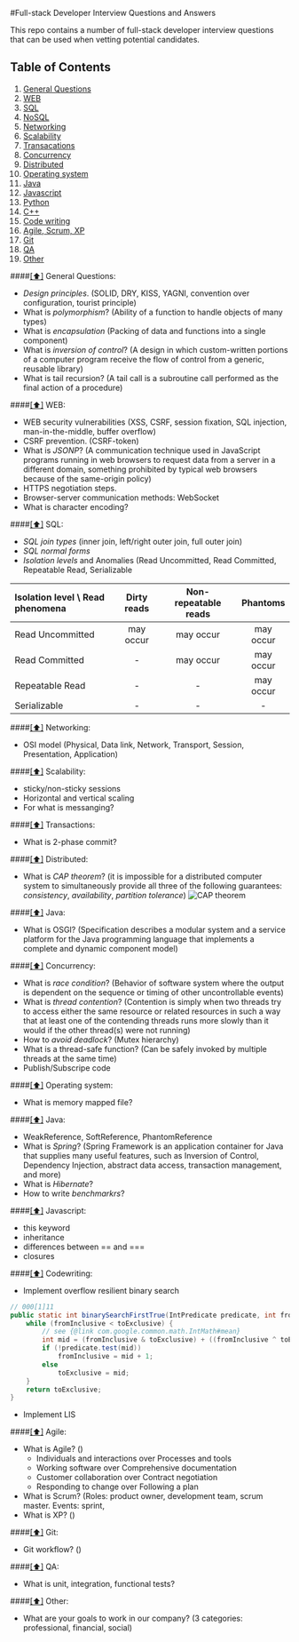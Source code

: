 #Full-stack Developer Interview Questions and Answers

This repo contains a number of full-stack developer interview questions that can be used when vetting potential candidates.

## <a name='toc'>Table of Contents</a>

  1. [General Questions](#general)
  1. [WEB](#web)
  1. [SQL](#sql)
  1. [NoSQL](#nosql)
  1. [Networking](#networking)
  1. [Scalability](#scalability)
  1. [Transacations](#transacations)
  1. [Concurrency](#concurrency)
  1. [Distributed](#distributed)
  1. [Operating system](#os)
  1. [Java](#java)
  1. [Javascript](#javascript)
  1. [Python](#python)
  1. [C++](#cpp)
  1. [Code writing](#code)
  1. [Agile, Scrum, XP](#agile)
  1. [Git](#git)
  1. [QA](#qa)
  1. [Other](#other)

####[[⬆]](#toc) <a name='general'>General Questions:</a>

* *Design principles*. (SOLID, DRY, KISS, YAGNI, convention over configuration, tourist principle)
* What is *polymorphism*? (Ability of a function to handle objects of many types)
* What is *encapsulation* (Packing of data and functions into a single component)
* What is *inversion of control*? (A design in which custom-written portions of a computer program receive the flow of control from a generic, reusable library)
* What is tail recursion? (A tail call is a subroutine call performed as the final action of a procedure)

####[[⬆]](#toc) <a name='web'>WEB:</a>

* WEB security vulnerabilities (XSS, CSRF, session fixation, SQL injection, man-in-the-middle, buffer overflow)
* CSRF prevention. (CSRF-token)
* What is *JSONP*? (A communication technique used in JavaScript programs running in web browsers to request data from a server in a different domain, something prohibited by typical web browsers because of the same-origin policy)
* HTTPS negotiation steps.
* Browser-server communication methods: WebSocket
* What is character encoding?

####[[⬆]](#toc) <a name='sql'>SQL:</a>

* *SQL join types* (inner join, left/right outer join, full outer join)
* *SQL normal forms*
* *Isolation levels* and Anomalies (Read Uncommitted, Read Committed, Repeatable Read, Serializable

|Isolation level \ Read phenomena|Dirty reads|Non-repeatable reads|Phantoms|
|:---------------|:-------:|:-------:|:-------:|
|Read Uncommitted|may occur|may occur|may occur|
|Read Committed  |-        |may occur|may occur|
|Repeatable Read |-        |-        |may occur|
|Serializable    |-        |-        |-        |

####[[⬆]](#networking) <a name='networking'>Networking:</a>
* OSI model (Physical, Data link, Network, Transport, Session, Presentation, Application)

####[[⬆]](#scalability) <a name='scalability'>Scalability:</a>
* sticky/non-sticky sessions
* Horizontal and vertical scaling
* For what is messanging?

####[[⬆]](#transactions) <a name='transactions'>Transactions:</a>
* What is 2-phase commit?

####[[⬆]](#distributed) <a name='general'>Distributed:</a>
* What is *CAP theorem*? (it is impossible for a distributed computer system to simultaneously provide all three of the following guarantees: *consistency*, *availability*, *partition tolerance*) ![CAP theorem](http://guide.couchdb.org/draft/consistency/01.png "CAP theorem")

####[[⬆]](#toc) <a name='java'>Java:</a>
* What is OSGI? (Specification describes a modular system and a service platform for the Java programming language that implements a complete and dynamic component model)

####[[⬆]](#toc) <a name='concurrency'>Concurrency:</a>
* What is *race condition*? (Behavior of software system where the output is dependent on the sequence or timing of other uncontrollable events)
* What is *thread contention*? (Contention is simply when two threads try to access either the same resource or related resources in such a way that at least one of the contending threads runs more slowly than it would if the other thread(s) were not running)
* How to *avoid deadlock*? (Mutex hierarchy)
* What is a thread-safe function? (Can be safely invoked by multiple threads at the same time)
* Publish/Subscripe code

####[[⬆]](#toc) <a name='os'>Operating system:</a>
* What is memory mapped file?

####[[⬆]](#toc) <a name='java'>Java:</a>
* WeakReference, SoftReference, PhantomReference
* What is *Spring*? (Spring Framework is an application container for Java that supplies many useful features, such as Inversion of Control, Dependency Injection, abstract data access, transaction management, and more)
* What is *Hibernate*?
* How to write *benchmarkrs*? 

####[[⬆]](#toc) <a name='javascript'>Javascript:</a>

* this keyword
* inheritance
* differences between == and ===
* closures

####[[⬆]](#toc) <a name='codewriting'>Codewriting:</a>

* Implement overflow resilient binary search
```java
// 000[1]11
public static int binarySearchFirstTrue(IntPredicate predicate, int fromInclusive, int toExclusive) {
    while (fromInclusive < toExclusive) {
        // see {@link com.google.common.math.IntMath#mean}
        int mid = (fromInclusive & toExclusive) + ((fromInclusive ^ toExclusive) >> 1);
        if (!predicate.test(mid))
            fromInclusive = mid + 1;
        else
            toExclusive = mid;
    }
    return toExclusive;
}
```
* Implement LIS

####[[⬆]](#toc) <a name='agile'>Agile:</a>
* What is Agile? ()
  * Individuals and interactions over Processes and tools
  * Working software over Comprehensive documentation
  * Customer collaboration over Contract negotiation
  * Responding to change over Following a plan
* What is Scrum? (Roles: product owner, development team, scrum master. Events: sprint, 
* What is XP? ()

####[[⬆]](#toc) <a name='git'>Git:</a>
* Git workflow? ()

####[[⬆]](#toc) <a name='qa'>QA:</a>
* What is unit, integration, functional tests?

####[[⬆]](#toc) <a name='other'>Other:</a>
* What are your goals to work in our company? (3 categories: professional, financial, social)
